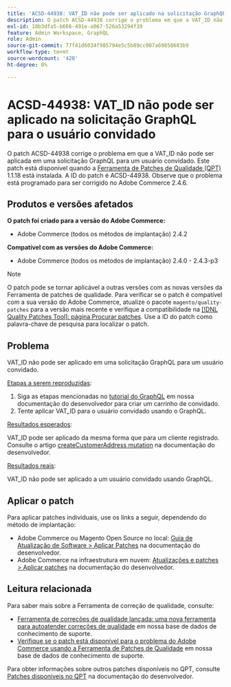 ```yaml
---
title: 'ACSD-44938: VAT_ID não pode ser aplicado na solicitação GraphQL para o usuário convidado'
description: O patch ACSD-44938 corrige o problema em que a VAT_ID não pode ser aplicada em uma solicitação GraphQL para um usuário convidado. Este patch está disponível quando a [Ferramenta de correções de qualidade (QPT)](/help/announcements/adobe-commerce-announcements/magento-quality-patches-released-new-tool-to-self-serve-quality-patches.md) 1.1.18 está instalada. A ID do patch é ACSD-44938. Observe que o problema está programado para ser corrigido no Adobe Commerce 2.4.6.
exl-id: 18b3dfa5-b666-491e-a067-526a53294f39
feature: Admin Workspace, GraphQL
role: Admin
source-git-commit: 77f41d6034f985794e5c5b89cc007a69858683b9
workflow-type: tm+mt
source-wordcount: '420'
ht-degree: 0%

---
```


# ACSD-44938: VAT_ID não pode ser aplicado na solicitação GraphQL para o usuário convidado

O patch ACSD-44938 corrige o problema em que a VAT_ID não pode ser aplicada em uma solicitação GraphQL para um usuário convidado. Este patch está disponível quando a [Ferramenta de Patches de Qualidade (QPT)](/help/announcements/adobe-commerce-announcements/magento-quality-patches-released-new-tool-to-self-serve-quality-patches.md) 1.1.18 está instalada. A ID do patch é ACSD-44938. Observe que o problema está programado para ser corrigido no Adobe Commerce 2.4.6.

## Produtos e versões afetados

**O patch foi criado para a versão do Adobe Commerce:**

* Adobe Commerce (todos os métodos de implantação) 2.4.2

**Compatível com as versões do Adobe Commerce:**

* Adobe Commerce (todos os métodos de implantação) 2.4.0 - 2.4.3-p3

>[!NOTE]
>
>O patch pode se tornar aplicável a outras versões com as novas versões da Ferramenta de patches de qualidade. Para verificar se o patch é compatível com a sua versão do Adobe Commerce, atualize o pacote `magento/quality-patches` para a versão mais recente e verifique a compatibilidade na [[!DNL Quality Patches Tool]: página Procurar patches](https://experienceleague.adobe.com/tools/commerce-quality-patches/index.html?lang=pt-BR). Use a ID do patch como palavra-chave de pesquisa para localizar o patch.

## Problema

VAT_ID não pode ser aplicado em uma solicitação GraphQL para um usuário convidado.

<u>Etapas a serem reproduzidas</u>:

1. Siga as etapas mencionadas no [tutorial do GraphQL](https://developer.adobe.com/commerce/webapi/graphql/tutorials/checkout/) em nossa documentação do desenvolvedor para criar um carrinho de convidado.
1. Tente aplicar VAT_ID para o usuário convidado usando o GraphQL.

<u>Resultados esperados</u>:

VAT_ID pode ser aplicado da mesma forma que para um cliente registrado. Consulte o artigo [createCustomerAddress mutation](https://developer.adobe.com/commerce/webapi/graphql/schema/customer/mutations/create-address/) na documentação do desenvolvedor.

<u>Resultados reais</u>:

VAT_ID não pode ser aplicado a um usuário convidado usando GraphQL.

## Aplicar o patch

Para aplicar patches individuais, use os links a seguir, dependendo do método de implantação:

* Adobe Commerce ou Magento Open Source no local: [Guia de Atualização de Software > Aplicar Patches](https://experienceleague.adobe.com/pt-br/docs/commerce-operations/tools/quality-patches-tool/usage) na documentação do desenvolvedor.
* Adobe Commerce na infraestrutura em nuvem: [Atualizações e patches > Aplicar patches](https://experienceleague.adobe.com/pt-br/docs/commerce-cloud-service/user-guide/develop/upgrade/apply-patches) na documentação do desenvolvedor.

## Leitura relacionada

Para saber mais sobre a Ferramenta de correção de qualidade, consulte:

* [Ferramenta de correções de qualidade lançada: uma nova ferramenta para autoatender correções de qualidade](/help/announcements/adobe-commerce-announcements/magento-quality-patches-released-new-tool-to-self-serve-quality-patches.md) em nossa base de dados de conhecimento de suporte.
* [Verifique se o patch está disponível para o problema do Adobe Commerce usando a Ferramenta de Patches de Qualidade](/help/support-tools/patches-available-in-qpt-tool/check-patch-for-magento-issue-with-magento-quality-patches.md) em nossa base de dados de conhecimento de suporte.

Para obter informações sobre outros patches disponíveis no QPT, consulte [Patches disponíveis no QPT](https://experienceleague.adobe.com/tools/commerce-quality-patches/index.html?lang=pt-BR) na documentação do desenvolvedor.
